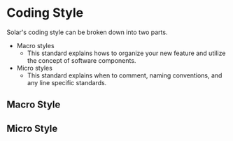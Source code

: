 # Coding Style
Solar's coding style can be broken down into two parts. 
* Macro styles
    * This standard explains hows to organize your new feature and utilize the concept of software components.
* Micro styles
    * This standard explains when to comment, naming conventions, and any line specific standards.


## Macro Style

## Micro Style